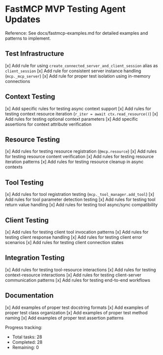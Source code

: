 # FastMCP MVP Testing Agent Updates
Reference: See docs/fastmcp-examples.md for detailed examples and patterns to implement.

## Test Infrastructure
[x] Add rule for using `create_connected_server_and_client_session` alias as `client_session`
[x] Add rule for consistent server instance handling (`mcp._mcp_server`)
[x] Add rule for proper test isolation using in-memory connections

## Context Testing
[x] Add specific rules for testing async context support
[x] Add rules for testing context resource iteration (`r_iter = await ctx.read_resource()`)
[x] Add rules for testing optional context parameters
[x] Add specific assertions for context attribute verification

## Resource Testing
[x] Add rules for testing resource registration (`@mcp.resource`)
[x] Add rules for testing resource content verification
[x] Add rules for testing resource iteration patterns
[x] Add rules for testing resource cleanup in async contexts

## Tool Testing
[x] Add rules for tool registration testing (`mcp._tool_manager.add_tool`)
[x] Add rules for tool parameter detection testing
[x] Add rules for testing tool return value handling
[x] Add rules for testing tool async/sync compatibility

## Client Testing
[x] Add rules for testing client tool invocation patterns
[x] Add rules for testing client response handling
[x] Add rules for testing client error scenarios
[x] Add rules for testing client connection states

## Integration Testing
[x] Add rules for testing tool-resource interactions
[x] Add rules for testing context-resource interactions
[x] Add rules for testing client-server communication patterns
[x] Add rules for testing end-to-end workflows

## Documentation
[x] Add examples of proper test docstring formats
[x] Add examples of proper test class organization
[x] Add examples of proper test method naming
[x] Add examples of proper test assertion patterns

Progress tracking:
- Total tasks: 28
- Completed: 28
- Remaining: 0
